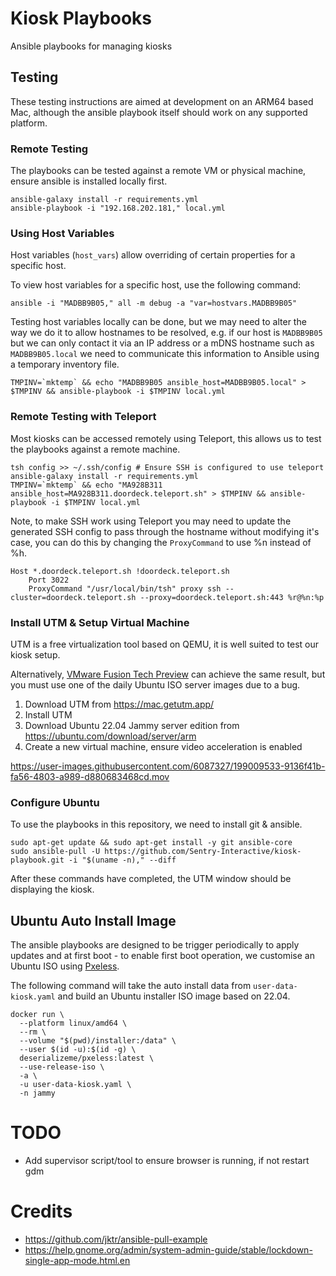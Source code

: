 # Kiosk Playbooks
Ansible playbooks for managing kiosks

## Testing
These testing instructions are aimed at development on an ARM64 based Mac, although the ansible playbook itself should 
work on any supported platform.

### Remote Testing
The playbooks can be tested against a remote VM or physical machine, ensure ansible is installed locally first.

```shell
ansible-galaxy install -r requirements.yml
ansible-playbook -i "192.168.202.181," local.yml
```

### Using Host Variables
Host variables (`host_vars`) allow overriding of certain properties for a specific host.

To view host variables for a specific host, use the following command:
```shell
ansible -i "MADBB9B05," all -m debug -a "var=hostvars.MADBB9B05"
```

Testing host variables locally can be done, but we may need to alter the way we do it to allow hostnames to be resolved, 
e.g. if our host is `MADBB9B05` but we can only contact it via an IP address or a mDNS hostname such as 
`MADBB9B05.local` we need to communicate this information to Ansible using a temporary inventory file.
```shell
TMPINV=`mktemp` && echo "MADBB9B05 ansible_host=MADBB9B05.local" > $TMPINV && ansible-playbook -i $TMPINV local.yml
```

### Remote Testing with Teleport
Most kiosks can be accessed remotely using Teleport, this allows us to test the playbooks against a remote machine.

```shell
tsh config >> ~/.ssh/config # Ensure SSH is configured to use teleport
ansible-galaxy install -r requirements.yml
TMPINV=`mktemp` && echo "MA928B311 ansible_host=MA928B311.doordeck.teleport.sh" > $TMPINV && ansible-playbook -i $TMPINV local.yml
```

Note, to make SSH work using Teleport you may need to update the generated SSH config to pass through the hostname
without modifying it's case, you can do this by changing the `ProxyCommand` to use %n instead of %h.

```
Host *.doordeck.teleport.sh !doordeck.teleport.sh
    Port 3022
    ProxyCommand "/usr/local/bin/tsh" proxy ssh --cluster=doordeck.teleport.sh --proxy=doordeck.teleport.sh:443 %r@%n:%p
```

### Install UTM & Setup Virtual Machine
UTM is a free virtualization tool based on QEMU, it is well suited to test our kiosk setup.

Alternatively, 
[VMware Fusion Tech Preview](https://customerconnect.vmware.com/downloads/get-download?downloadGroup=FUS-PUBTP-22H2) 
can achieve the same result, but you must use one of the daily Ubuntu ISO server images due to a bug.

1. Download UTM from https://mac.getutm.app/
2. Install UTM
3. Download Ubuntu 22.04 Jammy server edition from https://ubuntu.com/download/server/arm
4. Create a new virtual machine, ensure video acceleration is enabled

https://user-images.githubusercontent.com/6087327/199009533-9136f41b-fa56-4803-a989-d880683468cd.mov

### Configure Ubuntu 
To use the playbooks in this repository, we need to install git & ansible.

```shell
sudo apt-get update && sudo apt-get install -y git ansible-core
sudo ansible-pull -U https://github.com/Sentry-Interactive/kiosk-playbook.git -i "$(uname -n)," --diff
```

After these commands have completed, the UTM window should be displaying the kiosk.

## Ubuntu Auto Install Image
The ansible playbooks are designed to be trigger periodically to apply updates and at first boot - to enable first boot
operation, we customise an Ubuntu ISO using [Pxeless](https://github.com/cloudymax/pxeless). 

The following command will take the auto install data from `user-data-kiosk.yaml` and build an Ubuntu installer ISO 
image based on 22.04.

```shell
docker run \
  --platform linux/amd64 \
  --rm \
  --volume "$(pwd)/installer:/data" \
  --user $(id -u):$(id -g) \
  deserializeme/pxeless:latest \
  --use-release-iso \
  -a \
  -u user-data-kiosk.yaml \
  -n jammy
```

# TODO
- Add supervisor script/tool to ensure browser is running, if not restart gdm

# Credits
- https://github.com/jktr/ansible-pull-example
- https://help.gnome.org/admin/system-admin-guide/stable/lockdown-single-app-mode.html.en
